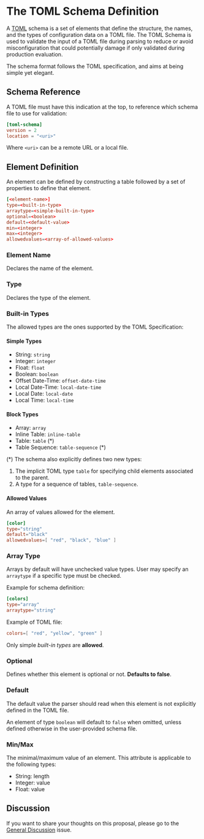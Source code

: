 # The TOML Schema Definition

A [TOML](https://github.com/toml-lang/toml) schema is a set of elements that define the structure, the names, and the types of configuration data on a TOML file. The TOML Schema is used to validate the input of a TOML file during parsing to reduce or avoid misconfiguration that could potentially damage if only validated during production evaluation.

The schema format follows the TOML specification, and aims at being simple yet elegant.

## Schema Reference

A TOML file must have this indication at the top, to reference which schema file to use for validation:

```toml
[toml-schema]
version = 2
location = "<uri>"
```

Where `<uri>` can be a remote URL or a local file.

## Element Definition

An element can be defined by constructing a table followed by a set of properties to define that element.

```toml
[<element-name>]
type=<built-in-type>
arraytype=<simple-built-in-type>
optional=<boolean>
default=<default-value>
min=<integer>
max=<integer>
allowedvalues=<array-of-allowed-values>
```

### Element Name

Declares the name of the element.

### Type

Declares the type of the element.

### Built-in Types

The allowed types are the ones supported by the TOML Specification:

#### Simple Types

- String: `string`
- Integer: `integer`
- Float: `float`
- Boolean: `boolean`
- Offset Date-Time: `offset-date-time`
- Local Date-Time: `local-date-time`
- Local Date: `local-date`
- Local Time: `local-time`

#### Block Types

- Array: `array`
- Inline Table: `inline-table`
- Table: `table` (*)
- Table Sequence: `table-sequence` (*)

(*) The schema also explicitly defines two new types:

1. The implicit TOML type `table` for specifying child elements associated to the parent.
1. A type for a sequence of tables, `table-sequence`.

#### Allowed Values

An array of values allowed for the element.

```toml
[color]
type="string"
default="black"
allowedvalues=[ "red", "black", "blue" ]
```

### Array Type

Arrays by default will have unchecked value types. User may specify an `arraytype` if a specific type must be checked.

Example for schema definition:

```toml
[colors]
type="array"
arraytype="string"
```

Example of TOML file:

```toml
colors=[ "red", "yellow", "green" ]
```

Only simple *built-in types* are **allowed**.

### Optional

Defines whether this element is optional or not. **Defaults to false**.

### Default

The default value the parser should read when this element is not explicitly defined in the TOML file.

An element of type `boolean` will default to `false` when omitted, unless defined otherwise in the user-provided schema file.

### Min/Max

The minimal/maximum value of an element. This attribute is applicable to the following types:

- String: length
- Integer: value
- Float: value

## Discussion

If you want to share your thoughts on this proposal, please go to the [General Discussion](https://github.com/brunoborges/toml-schema/issues/1) issue.
